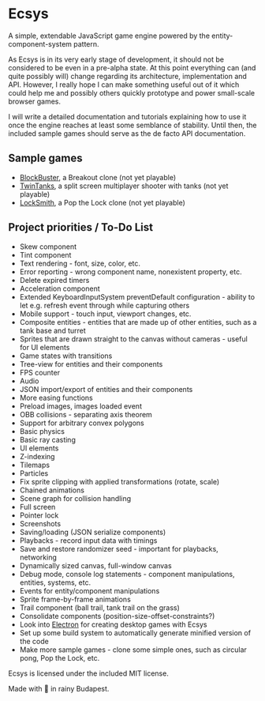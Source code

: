 # Ecsys
A simple, extendable JavaScript game engine powered by the entity-component-system pattern.

As Ecsys is in its very early stage of development, it should not be considered to be even in a pre-alpha state. At this point everything can (and quite possibly will) change regarding its architecture, implementation and API. However, I really hope I can make something useful out of it which could help me and possibly others quickly prototype and power small-scale browser games.

I will write a detailed documentation and tutorials explaining how to use it once the engine reaches at least some semblance of stability. Until then, the included sample games should serve as the de facto API documentation.

## Sample games
- [BlockBuster](https://rawgit.com/attilahorvath/ecsys/master/samples/block_buster/block_buster.html), a Breakout clone (not yet playable)
- [TwinTanks](https://rawgit.com/attilahorvath/ecsys/master/samples/twin_tanks/twin_tanks.html), a split screen multiplayer shooter with tanks (not yet playable)
- [LockSmith](https://rawgit.com/attilahorvath/ecsys/master/samples/lock_smith/lock_smith.html), a Pop the Lock clone (not yet playable)

## Project priorities / To-Do List
- Skew component
- Tint component
- Text rendering - font, size, color, etc.
- Error reporting - wrong component name, nonexistent property, etc.
- Delete expired timers
- Acceleration component
- Extended KeyboardInputSystem preventDefault configuration - ability to let e.g. refresh event through while capturing others
- Mobile support - touch input, viewport changes, etc.
- Composite entities - entities that are made up of other entities, such as a tank base and turret
- Sprites that are drawn straight to the canvas without cameras - useful for UI elements
- Game states with transitions
- Tree-view for entities and their components
- FPS counter
- Audio
- JSON import/export of entities and their components
- More easing functions
- Preload images, images loaded event
- OBB collisions - separating axis theorem
- Support for arbitrary convex polygons
- Basic physics
- Basic ray casting
- UI elements
- Z-indexing
- Tilemaps
- Particles
- Fix sprite clipping with applied transformations (rotate, scale)
- Chained animations
- Scene graph for collision handling
- Full screen
- Pointer lock
- Screenshots
- Saving/loading (JSON serialize components)
- Playbacks - record input data with timings
- Save and restore randomizer seed - important for playbacks, networking
- Dynamically sized canvas, full-window canvas
- Debug mode, console log statements - component manipulations, entities, systems, etc.
- Events for entity/component manipulations
- Sprite frame-by-frame animations
- Trail component (ball trail, tank trail on the grass)
- Consolidate components (position-size-offset-constraints?)
- Look into [Electron](https://github.com/atom/electron) for creating desktop games with Ecsys
- Set up some build system to automatically generate minified version of the code
- Make more sample games - clone some simple ones, such as circular pong, Pop the Lock, etc.

Ecsys is licensed under the included MIT license.

Made with :beer: in rainy Budapest.
